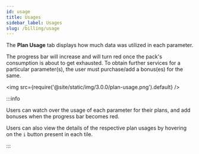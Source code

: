 ```yaml
---
id: usage
title: Usages
sidebar_label: Usages
slug: /billing/usage
---
```


The **Plan Usage** tab displays how much data was utilized in each parameter.

The progress bar will increase and will turn red once the pack's consumption is about to get exhausted. To obtain further services for a particular parameter(s), the user must purchase/add a bonus(es) for the same.

<img src={require('@site/static/img/3.0.0/plan-usage.png').default} />

:::info

Users can watch over the usage of each parameter for their plans, and add bonuses when the progress bar becomes red.

Users can also view the details of the respective plan usages by hovering on the <code>i</code> button present in each tile.

:::
